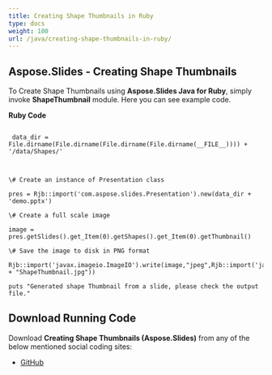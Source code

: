 ```yaml
---
title: Creating Shape Thumbnails in Ruby
type: docs
weight: 100
url: /java/creating-shape-thumbnails-in-ruby/
---
```


## **Aspose.Slides - Creating Shape Thumbnails**
To Create Shape Thumbnails using **Aspose.Slides Java for Ruby**, simply invoke **ShapeThumbnail** module. Here you can see example code.

**Ruby Code**

```

 data_dir = File.dirname(File.dirname(File.dirname(File.dirname(__FILE__)))) + '/data/Shapes/'



\# Create an instance of Presentation class

pres = Rjb::import('com.aspose.slides.Presentation').new(data_dir + 'demo.pptx')

\# Create a full scale image

image = pres.getSlides().get_Item(0).getShapes().get_Item(0).getThumbnail()

\# Save the image to disk in PNG format

Rjb::import('javax.imageio.ImageIO').write(image,"jpeg",Rjb::import('java.io.File').new(data_dir + "ShapeThumbnail.jpg"))

puts "Generated shape Thumbnail from a slide, please check the output file."

```
## **Download Running Code**
Download **Creating Shape Thumbnails (Aspose.Slides)** from any of the below mentioned social coding sites:

- [GitHub](https://github.com/aspose-slides/Aspose.Slides-for-Java/blob/master/Plugins/Aspose_Slides_Java_for_Ruby/lib/asposeslidesjava/Shapes/shapethumbnail.rb)
